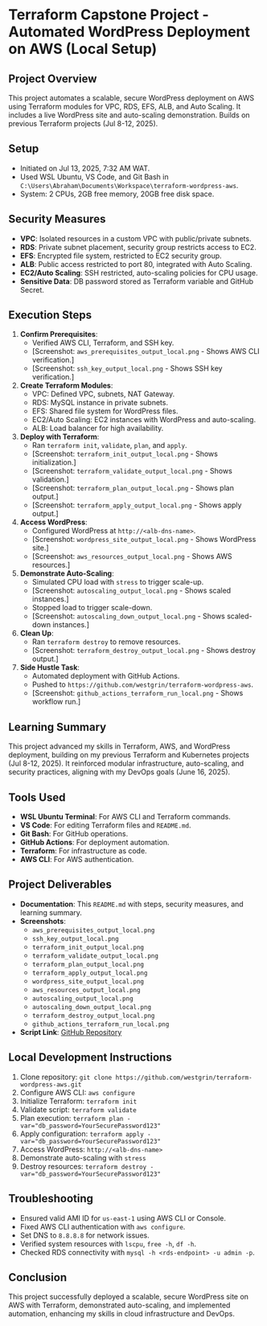 # Terraform Capstone Project - Automated WordPress Deployment on AWS (Local Setup)

## Project Overview
This project automates a scalable, secure WordPress deployment on AWS using Terraform modules for VPC, RDS, EFS, ALB, and Auto Scaling. It includes a live WordPress site and auto-scaling demonstration. Builds on previous Terraform projects (Jul 8-12, 2025).

## Setup
- Initiated on Jul 13, 2025, 7:32 AM WAT.
- Used WSL Ubuntu, VS Code, and Git Bash in `C:\Users\Abraham\Documents\Workspace\terraform-wordpress-aws`.
- System: 2 CPUs, 2GB free memory, 20GB free disk space.

## Security Measures
- **VPC**: Isolated resources in a custom VPC with public/private subnets.
- **RDS**: Private subnet placement, security group restricts access to EC2.
- **EFS**: Encrypted file system, restricted to EC2 security group.
- **ALB**: Public access restricted to port 80, integrated with Auto Scaling.
- **EC2/Auto Scaling**: SSH restricted, auto-scaling policies for CPU usage.
- **Sensitive Data**: DB password stored as Terraform variable and GitHub Secret.

## Execution Steps
1. **Confirm Prerequisites**:
   - Verified AWS CLI, Terraform, and SSH key.
   - [Screenshot: `aws_prerequisites_output_local.png` - Shows AWS CLI verification.]
   - [Screenshot: `ssh_key_output_local.png` - Shows SSH key verification.]
2. **Create Terraform Modules**:
   - VPC: Defined VPC, subnets, NAT Gateway.
   - RDS: MySQL instance in private subnets.
   - EFS: Shared file system for WordPress files.
   - EC2/Auto Scaling: EC2 instances with WordPress and auto-scaling.
   - ALB: Load balancer for high availability.
3. **Deploy with Terraform**:
   - Ran `terraform init`, `validate`, `plan`, and `apply`.
   - [Screenshot: `terraform_init_output_local.png` - Shows initialization.]
   - [Screenshot: `terraform_validate_output_local.png` - Shows validation.]
   - [Screenshot: `terraform_plan_output_local.png` - Shows plan output.]
   - [Screenshot: `terraform_apply_output_local.png` - Shows apply output.]
4. **Access WordPress**:
   - Configured WordPress at `http://<alb-dns-name>`.
   - [Screenshot: `wordpress_site_output_local.png` - Shows WordPress site.]
   - [Screenshot: `aws_resources_output_local.png` - Shows AWS resources.]
5. **Demonstrate Auto-Scaling**:
   - Simulated CPU load with `stress` to trigger scale-up.
   - [Screenshot: `autoscaling_output_local.png` - Shows scaled instances.]
   - Stopped load to trigger scale-down.
   - [Screenshot: `autoscaling_down_output_local.png` - Shows scaled-down instances.]
6. **Clean Up**:
   - Ran `terraform destroy` to remove resources.
   - [Screenshot: `terraform_destroy_output_local.png` - Shows destroy output.]
7. **Side Hustle Task**:
   - Automated deployment with GitHub Actions.
   - Pushed to `https://github.com/westgrin/terraform-wordpress-aws`.
   - [Screenshot: `github_actions_terraform_run_local.png` - Shows workflow run.]

## Learning Summary
This project advanced my skills in Terraform, AWS, and WordPress deployment, building on my previous Terraform and Kubernetes projects (Jul 8-12, 2025). It reinforced modular infrastructure, auto-scaling, and security practices, aligning with my DevOps goals (June 16, 2025).

## Tools Used
- **WSL Ubuntu Terminal**: For AWS CLI and Terraform commands.
- **VS Code**: For editing Terraform files and `README.md`.
- **Git Bash**: For GitHub operations.
- **GitHub Actions**: For deployment automation.
- **Terraform**: For infrastructure as code.
- **AWS CLI**: For AWS authentication.

## Project Deliverables
- **Documentation**: This `README.md` with steps, security measures, and learning summary.
- **Screenshots**:
  - `aws_prerequisites_output_local.png`
  - `ssh_key_output_local.png`
  - `terraform_init_output_local.png`
  - `terraform_validate_output_local.png`
  - `terraform_plan_output_local.png`
  - `terraform_apply_output_local.png`
  - `wordpress_site_output_local.png`
  - `aws_resources_output_local.png`
  - `autoscaling_output_local.png`
  - `autoscaling_down_output_local.png`
  - `terraform_destroy_output_local.png`
  - `github_actions_terraform_run_local.png`
- **Script Link**: [GitHub Repository](https://github.com/westgrin/terraform-wordpress-aws)

## Local Development Instructions
1. Clone repository: `git clone https://github.com/westgrin/terraform-wordpress-aws.git`
2. Configure AWS CLI: `aws configure`
3. Initialize Terraform: `terraform init`
4. Validate script: `terraform validate`
5. Plan execution: `terraform plan -var="db_password=YourSecurePassword123"`
6. Apply configuration: `terraform apply -var="db_password=YourSecurePassword123"`
7. Access WordPress: `http://<alb-dns-name>`
8. Demonstrate auto-scaling with `stress`
9. Destroy resources: `terraform destroy -var="db_password=YourSecurePassword123"`

## Troubleshooting
- Ensured valid AMI ID for `us-east-1` using AWS CLI or Console.
- Fixed AWS CLI authentication with `aws configure`.
- Set DNS to `8.8.8.8` for network issues.
- Verified system resources with `lscpu`, `free -h`, `df -h`.
- Checked RDS connectivity with `mysql -h <rds-endpoint> -u admin -p`.

## Conclusion
This project successfully deployed a scalable, secure WordPress site on AWS with Terraform, demonstrated auto-scaling, and implemented automation, enhancing my skills in cloud infrastructure and DevOps.